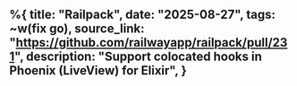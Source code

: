 %{
    title: "Railpack",
    date: "2025-08-27",
    tags: ~w(fix go),
    source_link: "https://github.com/railwayapp/railpack/pull/231",
    description: "Support colocated hooks in Phoenix (LiveView) for Elixir",
}
---
